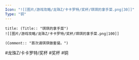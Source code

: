 ```yaml
---
Icon: "![[图片/游戏攻略/龙珠Z/卡卡罗特/奖杯/琪琪的拿手菜.png|30]]"
Type: "铜"
---
```

```ad-common-bronze-trophy
title: (Title:: "琪琪的拿手菜")
![[图片/游戏攻略/龙珠Z/卡卡罗特/奖杯/琪琪的拿手菜.png|100]]

(Comment:: "首次请琪琪做套餐。")
```

#龙珠Z/卡卡罗特/奖杯 #奖杯 #铜
